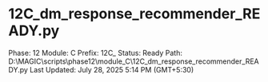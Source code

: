 # 12C_dm_response_recommender_READY.py

Phase: 12
Module: C
Prefix: 12C_
Status: Ready
Path: D:\MAGIC\scripts\phase12\module_C\12C_dm_response_recommender_READY.py
Last Updated: July 28, 2025 5:14 PM (GMT+5:30)
